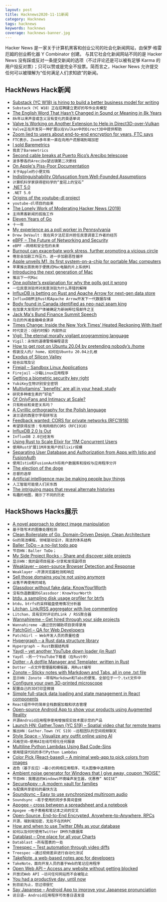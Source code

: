 ```yaml
---
layout: post
title: Hacknews2020-11-11新闻
category: Hacknews
tags: hacknews
keywords: hacknews
coverage: hacknews-banner.jpg
---
```


Hacker News 是一家关于计算机黑客和创业公司的社会化新闻网站，由保罗·格雷厄姆的创业孵化器 Y Combinator 创建。
与其它社会化新闻网站不同的是 Hacker News 没有踩或反对一条提交新闻的选项（不过评论还是可以被有足够 Karma 的用户投反对票）；只可以赞或是完全不投票。简而言之，Hacker News 允许提交任何可以被理解为“任何满足人们求知欲”的新闻。

## HackNews Hack新闻


- [Substack (YC W18) is hiring to build a better business model for writing](https://substack.com/jobs)
- `Substack（YC W18）正在招聘建立更好的写作业务模型`
- [The English Word That Hasn’t Changed in Sound or Meaning in 8k Years](http://nautil.us/blog/-the-english-word-that-hasnt-changed-in-sound-or-meaning-in-8000-years)
- `8k年以来声音或含义没有变化的英语单词`
- [Valve Is Working on Another Extension to Help in Direct3D-over-Vulkan](https://www.phoronix.com/scan.php?page=news_item&px=VK_VALVE_mutable_descriptor)
- `Valve正在开发另一种扩展以在Vulkan中的Direct3D中提供帮助`
- [Zoom lied to users about end-to-end encryption for years, FTC says](https://arstechnica.com/tech-policy/2020/11/zoom-lied-to-users-about-end-to-end-encryption-for-years-ftc-says/)
- `FTC表示，Zoom多年来一直在向用户谎报端到端加密`
- [I sold Baremetrics](https://baremetrics.com/blog/i-sold-baremetrics)
- `我卖了Baremetrics`
- [Second cable breaks at Puerto Rico’s Arecibo telescope](https://www.sciencemag.org/news/2020/11/second-cable-breaks-puerto-rico-s-arecibo-telescope)
- `波多黎各的Arecibo望远镜第二次断线`
- [On Apple's Piss-Poor Documentation](https://www.caseyliss.com/2020/11/10/on-apples-pisspoor-documentation)
- `关于Apple的小便文档`
- [Indistinguishability Obfuscation from Well-Founded Assumptions](https://www.quantamagazine.org/computer-scientists-achieve-crown-jewel-of-cryptography-20201110/)
- `计算机科学家获得密码学的“皇冠上的宝石”`
- [.NET 5.0](https://devblogs.microsoft.com/dotnet/announcing-net-5-0/)
- `.NET 5.0`
- [Origins of the youtube-dl project](https://rg3.name/202011071352.html)
- `youtube-dl项目的由来`
- [The Lonely Work of Moderating Hacker News (2019)](https://www.newyorker.com/news/letter-from-silicon-valley/the-lonely-work-of-moderating-hacker-news)
- `主持黑客新闻的孤独工作`
- [Eleven Years of Go](https://blog.golang.org/11years)
- `十一年`
- [My experience as a poll worker in Pennsylvania](https://portal.drewdevault.com/2020/11/10/2020-Election-worker.gmi)
- `Drew DeVault：我在宾夕法尼亚州担任民意调查工作者的经历`
- [eBPF – The Future of Networking and Security](https://cilium.io/blog/2020/11/10/ebpf-future-of-networking/)
- `eBPF –网络和安全性的未来`
- [Burnout can exacerbate work stress, further promoting a vicious circle](https://www.uni-mainz.de/presse/aktuell/12451_ENG_HTML.php)
- `倦怠会加剧工作压力，进一步加剧恶性循环`
- [Apple unveils M1, its first system-on-a-chip for portable Mac computers](https://9to5mac.com/2020/11/10/apple-unveils-m1-its-first-system-on-a-chip-for-portable-mac-computers/)
- `苹果推出首款用于便携式Mac电脑的片上系统M1`
- [Introducing the next generation of Mac](https://www.apple.com/newsroom/2020/11/introducing-the-next-generation-of-mac/)
- `推出下一代Mac`
- [One pollster’s explanation for why the polls got it wrong](https://www.vox.com/policy-and-politics/2020/11/10/21551766/election-polls-results-wrong-david-shor)
- `一位民意测验师对民意测验为什么弄错的解释`
- [InfluxDB is betting on Rust and Apache Arrow for next-gen data store](https://www.influxdata.com/blog/announcing-influxdb-iox/)
- `InfluxDB押注Rust和Apache Arrow开发下一代数据存储`
- [Body found in Canada identified as neo-nazi spam king](https://krebsonsecurity.com/2020/11/body-found-in-canada-identified-as-neo-nazi-spam-king/)
- `在加拿大发现的尸体被确定为新纳粹垃圾邮件之王`
- [Jack Ma's Bund Finance Summit Speech](https://interconnected.blog/jack-ma-bund-finance-summit-speech/)
- `马云的外滩金融峰会演讲`
- [Times Change: Inside the New York Times’ Heated Reckoning With Itself](https://nymag.com/intelligencer/2020/11/inside-the-new-york-times-heated-reckoning-with-itself.html)
- `时代变迁：《纽约时报》内部热议`
- [Vigil: The eternal morally vigilant programming language](https://github.com/munificent/vigil)
- `Vigil：永恒的道德警惕编程语言`
- [How to get root on Ubuntu 20.04 by pretending nobody’s /home](https://securitylab.github.com/research/Ubuntu-gdm3-accountsservice-LPE)
- `假装没人的/ home，如何在Ubuntu 20.04上扎根`
- [Exodus of Silicon Valley](https://breakingground.us/exodus/)
- `硅谷出埃及记`
- [Firejail – Sandbox Linux Applications](https://github.com/netblue30/firejail)
- `Firejail –沙箱Linux应用程序`
- [Getting a biometric security key right](https://www.yubico.com/blog/getting-a-biometric-security-key-right/)
- `YubiKey生物识别安全密钥`
- [Multivitamins' 'benefits' are all in your head: study](https://medicalxpress.com/news/2020-11-multivitamin-multimineral-users-self-report-health.html)
- `研究多种维生素的“好处”`
- [Of OnlyFans and Intimacy at Scale?](https://jamesmcgirk.substack.com/p/sirens-in-the-digital-ocean)
- `只有粉丝和亲密关系吗？`
- [A Cyrillic orthography for the Polish language](http://steen.free.fr/cyrpol/index.html)
- `波兰语的西里尔字母拼写法`
- [Feedback wanted: CORS for private networks (RFC1918)](https://web.dev/cors-rfc1918-feedback/)
- `希望获得反馈：专用网络的CORS（RFC1918）`
- [InfluxDB 2.0 Is Out](https://www.influxdata.com/blog/influxdata-advances-possibilities-of-time-series-data-with-general-availability-of-influxdb-2-0/)
- `InfluxDB 2.0已经发布`
- [Using Rust to Scale Elixir for 11M Concurrent Users](https://blog.discord.com/using-rust-to-scale-elixir-for-11-million-concurrent-users-c6f19fc029d3)
- `使用Rust扩展11M并发用户的Elixir规模`
- [Separating User Database and Authorization from Apps with Istio and FusionAuth](https://reachablegames.com/oidc-fusionauth-istio/)
- `使用Istio和FusionAuth将用户数据库和授权与应用程序分开`
- [The election of the doge](https://generalist.academy/2020/11/06/the-election-of-the-doge/)
- `总督的选举`
- [Artificial intelligence may be making people buy things](https://www.bbc.co.uk/news/technology-54522442)
- `人工智能可能使人们买东西`
- [The intriguing maps that reveal alternate histories](https://www.bbc.com/future/article/20201104-the-intriguing-maps-that-reveal-alternate-histories)
- `有趣的地图，揭示了不同的历史`


## HackShows Hacks展示

- [ A novel approach to detect image manipulation](https://github.com/dennis-tra/image-stego)
- `基于隐写术的图像处理检测`
- [ Clean Boilerplate of Go, Domain-Driven Design, Clean Architecture](https://github.com/resotto/goilerplate)
- `Go的简洁模板，领域驱动设计，简洁的体系结构`
- [ Baller ToDo – a no-list todo app](https://ballertodo.com/)
- `节目HN：Baller ToDo；`
- [ My Side Project Rocks – Share and discover side projects](https://mysideproject.rocks)
- `显示HN：我的副项目摇滚–分享和发现副项目`
- [ Weaklayer – open-source Browser Detection and Response](https://weaklayer.com)
- `Weaklayer –开源浏览器检测和响应`
- [ Sell those domains you’re not using anymore](https://nicenames.org)
- `出售不再使用的域名`
- [ Glassdoor without fake data: KnowYourWorth](https://knowyourworth.site/)
- `没有伪造数据的Glassdoor：KnowYourWorth`
- [ btdu, a sampling disk usage profiler for btrfs](https://github.com/CyberShadow/btdu)
- `btdu，btrfs的采样磁盘使用情况分析器`
- [ Litchan, Link/RSS aggregator with live commenting](https://litchan.com)
- `Litchan，具有实时评论的Link / RSS聚合器`
- [ Wannahireme – Get hired through your side projects](https://wannahireme.com/)
- `Wannahireme –通过您的辅助项目获得录用`
- [ PatchGirl – QA for Web Developers](https://patchgirl.io/)
- `PatchGirl – Web开发人员的质量检查`
- [ Hypergraph – a Rust data structure library](https://crates.io/crates/hypergraph)
- `Hypergraph – Rust数据结构库`
- [ Yaydl – yet another YouTube down loader (in Rust)](https://github.com/dertuxmalwieder/yaydl)
- `Yaydl –另一个YouTube下载者（在Rust中）`
- [ Dotter – A dotfile Manager and Templater, written in Rust](https://github.com/SuperCuber/dotter)
- `Dotter –点文件管理器和模板器，用Rust编写`
- [ Zonote – Sticky notes with Markdown and Tabs, all in one .txt file](https://github.com/zonetti/zonote)
- `显示HN：Zonote –带有Markdown和Tabs的便笺，全部位于一个.txt文件中`
- [ Configure your own 3D-printed microscope](https://microscope-stls.openflexure.org/)
- `配置自己的3D打印显微镜`
- [ Simple full-stack data loading and state management in React components](https://github.com/davnicwil/react-frontload)
- `React组件中的简单全栈数据加载和状态管理`
- [ Open-source Android App to show your products using Augmented Reality](https://github.com/shashank-yadav/glimpse-android/tree/master)
- `开源Android应用程序使用增强现实技术展示您的产品`
- [Launch HN: Gather.Town (YC S19) – Spatial video chat for remote teams](https://gather.town/?ref=hn)
- `推出HN：Gather.Town（YC S19）–远程团队的空间视频聊天`
- [ Style Space – Visualize any outfit online using AI](https://apps.apple.com/us/app/style-space/id1535818149)
- `风格空间–使用AI在线可视化任何服装`
- [ Multiline Python Lambdas Using Bad Code-Sins](https://github.com/j6k4m8/fonc)
- `使用错误代码的多行Python Lambdas`
- [ Color Pick (React-based) – A minimal web-app to pick colors from images](https://github.com/AbubakerSaeed/color-pick)
- `选色（基于反应）–最小的网络应用程序，可从图像中选择颜色`
- [ Ambient noise generator for Windows that I give away, coupon “NOISE”](https://gumroad.com/l/AmvxE)
- `节目HN：我赠送的Windows环境噪声发生器，优惠券“ NOISE”`
- [ SecureAppy – A modern vault for families](https://www.secureappy.com/)
- `与配偶共享密码的最快方法`
- [ Soundsync – Easy to use synchronized multiroom audio](https://soundsync.app/)
- `Soundsync –易于使用的同步多房间音频`
- [ Apogee – cross between a spreadsheet and a notebook](https://www.apogeejs.com)
- `Apogee –电子表格和笔记本之间的交叉`
- [ Open-Source, End-to-End Encrypted, Anywhere-to-Anywhere, RPCs](https://www.telekinesis.cloud)
- `开源，端到端加密，无处不在的RPC`
- [ How and when to use Twitter DMs as your database](https://medium.com/@armin.samii/a-dm-based-database-for-twitterbots-on-aws-lambda-1d4a804ca209)
- `如何以及何时使用Twitter DM作为数据库`
- [ Datablast – One place for all your Charts](https://datablast.com)
- `Datablast –所有图表的一处`
- [ Treespec – Test automation through video diffs](https://treespec.com)
- `Treespec –通过视频差异进行自动化测试`
- [ TakeNote, a web-based notes app for developers](https://github.com/taniarascia/takenote)
- `TakeNote，面向开发人员的基于Web的笔记应用程序`
- [ Open Web API – Access any website without getting blocked](https://openwebapi.com)
- `开放式Web API –访问任何网站而不会被阻止`
- [ You had a productive day, until now](https://thesharkle.netlify.app/)
- `到目前为止，您过得很忙`
- [ Say Japanese – Android App to improve your Japanese pronunciation](https://play.google.com/store/apps/details?id=cool.sayjapanese)
- `说日语– Android应用程序可改善日语发音`

